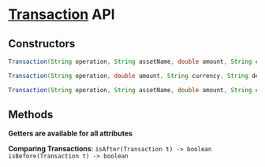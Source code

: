 # [Transaction](Transaction.java) API

## Constructors

```java
Transaction(String operation, String assetName, double amount, String currency, String description)
```

```java
Transaction(String operation, double amount, String currency, String description)
```

```java
Transaction(String operation, String assetName, double amount, String currency, String description, long timestamp)
```

## Methods

**Getters are available for all attributes**

**Comparing Transactions**: ```isAfter(Transaction t) -> boolean``` ```isBefore(Transaction t) -> boolean```